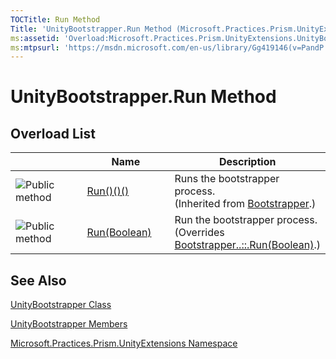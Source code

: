 ```yaml
---
TOCTitle: Run Method
Title: 'UnityBootstrapper.Run Method (Microsoft.Practices.Prism.UnityExtensions)'
ms:assetid: 'Overload:Microsoft.Practices.Prism.UnityExtensions.UnityBootstrapper.Run'
ms:mtpsurl: 'https://msdn.microsoft.com/en-us/library/Gg419146(v=PandP.50)'
---
```


# UnityBootstrapper.Run Method

## Overload List

<table>
<colgroup>
<col width="33%" />
<col width="33%" />
<col width="33%" />
</colgroup>
<thead>
<tr class="header">
<th> </th>
<th>Name</th>
<th>Description</th>
</tr>
</thead>
<tbody>
<tr class="odd">
<td><img src="https://msdn.microsoft.com/en-us/Gg419146.pubmethod(en-us,PandP.50).gif" title="Public method" /></td>
<td><a href="https://msdn.microsoft.com/m:microsoft.practices.prism.bootstrapper.run">Run()()()</a></td>
<td><div class="summary">
Runs the bootstrapper process.
</div>
(Inherited from <a href="https://msdn.microsoft.com/t:microsoft.practices.prism.bootstrapper">Bootstrapper</a>.)</td>
</tr>
<tr class="even">
<td><img src="https://msdn.microsoft.com/en-us/Gg419146.pubmethod(en-us,PandP.50).gif" title="Public method" /></td>
<td><a href="https://msdn.microsoft.com/m:microsoft.practices.prism.unityextensions.unitybootstrapper.run(system.boolean)">Run(Boolean)</a></td>
<td><div class="summary">
Run the bootstrapper process.
</div>
(Overrides <a href="https://msdn.microsoft.com/m:microsoft.practices.prism.bootstrapper.run(system.boolean)">Bootstrapper..::.Run(Boolean)</a>.)</td>
</tr>
</tbody>
</table>

## See Also

[UnityBootstrapper Class](https://msdn.microsoft.com/en-us/library/microsoft.practices.prism.unityextensions.unitybootstrapper(v=pandp.50))

[UnityBootstrapper Members](https://msdn.microsoft.com/en-us/library/microsoft.practices.prism.unityextensions.unitybootstrapper_members(v=pandp.50))

[Microsoft.Practices.Prism.UnityExtensions Namespace](https://msdn.microsoft.com/en-us/library/microsoft.practices.prism.unityextensions(v=pandp.50))
